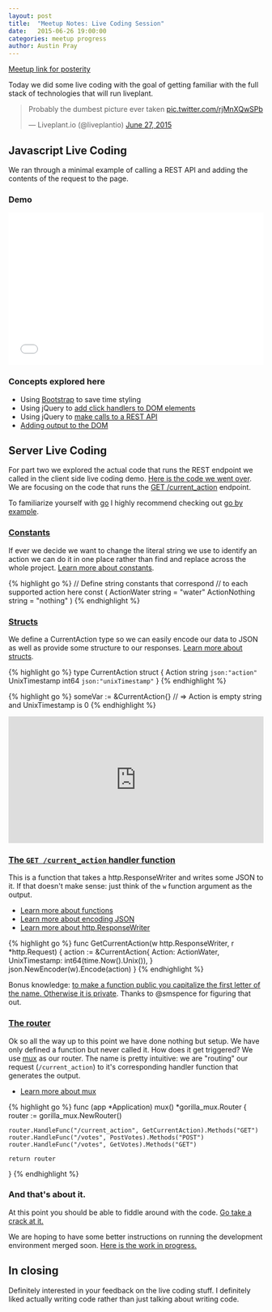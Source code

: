 ```yaml
---
layout: post
title:  "Meetup Notes: Live Coding Session"
date:   2015-06-26 19:00:00
categories: meetup progress
author: Austin Pray
---
```


[Meetup link for posterity](http://www.meetup.com/Dallas-Web-Mobile-Development-Meetup/events/222229852/)

Today we did some live coding with the goal of getting familiar with the full
stack of technologies that will run liveplant.

<blockquote class="twitter-tweet" lang="en"><p lang="en" dir="ltr">Probably the dumbest picture ever taken <a href="http://t.co/rjMnXQwSPb">pic.twitter.com/rjMnXQwSPb</a></p>&mdash; Liveplant.io (@liveplantio) <a href="https://twitter.com/liveplantio/status/614608760162488320">June 27, 2015</a></blockquote>
<script async src="//platform.twitter.com/widgets.js" charset="utf-8"></script>

## Javascript Live Coding

We ran through a minimal example of calling a REST API and adding the contents
of the request to the page.

### Demo

<iframe width="100%" height="300" src="//jsfiddle.net/austinpray/1enso59z/embedded/result,js,html" allowfullscreen="allowfullscreen" frameborder="0"></iframe>

### Concepts explored here

- Using [Bootstrap][] to save time styling
- Using jQuery to [add click handlers to DOM elements][jQuery click]
- Using jQuery to [make calls to a REST API][jQuery REST]
- [Adding output to the DOM][add to dom]

## Server Live Coding

For part two we explored the actual code that runs the REST endpoint we called
in the client side live coding demo. [Here is the code we went over][main.go].
We are focusing on the code that runs the [GET /current_action][current_action] endpoint.

To familiarize yourself with [go][] I highly recommend checking out [go by
example][gobyexample].

### [Constants](https://github.com/liveplant/liveplant-server/blob/3eb2cec49844b769f1328e7406598c8ebe8b0df6/main.go#L16-L21)

If ever we decide we want to change the literal string we use to identify an
action we can do it in one place rather than find and replace across the whole
project. [Learn more about constants](https://gobyexample.com/constants).

{% highlight go %}
// Define string constants that correspond
// to each supported action here
const (
	ActionWater   string = "water"
	ActionNothing string = "nothing"
)
{% endhighlight %}

### [Structs](https://github.com/liveplant/liveplant-server/blob/3eb2cec49844b769f1328e7406598c8ebe8b0df6/main.go#L32-L35)

We define a CurrentAction type so we can easily encode our data to JSON as well
as provide some structure to our responses.  [Learn more about structs](https://gobyexample.com/structs).

{% highlight go %}
type CurrentAction struct {
	Action        string `json:"action"`
	UnixTimestamp int64  `json:"unixTimestamp"`
}
{% endhighlight %}

{% highlight go %}
someVar := &CurrentAction{}
// => Action is empty string and UnixTimestamp is 0
{% endhighlight %}

<iframe 
  src="https://play.golang.org/p/XI3wX5aPLv" 
  frameborder="0" 
  style="width: 100%; height: 250px;"><a href="https://play.golang.org/p/XI3wX5aPLv">see this code in play.golang.org</a></iframe>

### [The `GET /current_action` handler function](https://github.com/liveplant/liveplant-server/blob/3eb2cec49844b769f1328e7406598c8ebe8b0df6/main.go#L37-L43)

This is a function that takes a http.ResponseWriter and writes some JSON to it.
If that doesn't make sense: just think of the `w` function argument as the
output.

- [Learn more about functions](https://gobyexample.com/functions)
- [Learn more about encoding JSON](https://gobyexample.com/json)
- [Learn more about http.ResponseWriter](https://golang.org/pkg/net/http/#ResponseWriter)

{% highlight go %}
func GetCurrentAction(w http.ResponseWriter, r *http.Request) {
	action := &CurrentAction{
		Action:        ActionWater,
		UnixTimestamp: int64(time.Now().Unix()),
	}
	json.NewEncoder(w).Encode(action)
}
{% endhighlight %}

Bonus knowledge: [to make a function public you capitalize the first letter of
the name. Otherwise it is
private](https://golang.org/ref/spec#Exported_identifiers). Thanks to @smspence
for figuring that out.

### [The router](https://github.com/liveplant/liveplant-server/blob/3eb2cec49844b769f1328e7406598c8ebe8b0df6/main.go#L139)

Ok so all the way up to this point we have done nothing but setup. We have only
defined a function but never called it. How does it get triggered? We use
[mux][] as our router. The name is pretty intuitive: we are "routing" our
request (`/current_action`) to it's corresponding handler function that
generates the output.

- [Learn more about mux][mux]

{% highlight go %}
func (app *Application) mux() *gorilla_mux.Router {
	router := gorilla_mux.NewRouter()

	router.HandleFunc("/current_action", GetCurrentAction).Methods("GET")
	router.HandleFunc("/votes", PostVotes).Methods("POST")
	router.HandleFunc("/votes", GetVotes).Methods("GET")

	return router
}
{% endhighlight %}

### And that's about it.

At this point you should be able to fiddle around with the code. [Go take a
crack at it.](https://github.com/liveplant/liveplant-server)

We are hoping to have some better instructions on running the development
environment merged soon. [Here is the work in
progress.](https://github.com/liveplant/liveplant-server/pull/22)

## In closing

Definitely interested in your feedback on the live coding stuff. I definitely
liked actually writing code rather than just talking about writing code.

[Bootstrap]: http://getbootstrap.com/
[add to dom]: https://api.jquery.com/jquery/#jQuery-element
[current_action]: https://liveplant.herokuapp.com/current_action
[go]: https://golang.org/
[gobyexample]: https://gobyexample.com/
[jQuery REST]: https://api.jquery.com/jQuery.get/
[jQuery click]: https://api.jquery.com/on/
[main.go]: https://github.com/liveplant/liveplant-server/blob/3eb2cec49844b769f1328e7406598c8ebe8b0df6/main.go
[mux]: http://www.gorillatoolkit.org/pkg/mux
